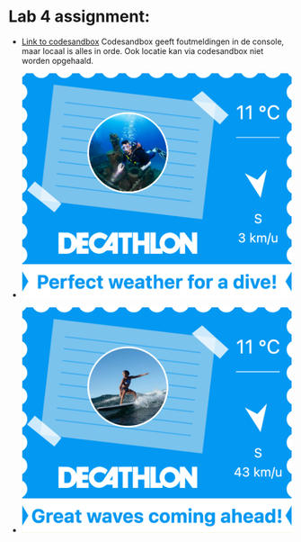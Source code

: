 # Lab 4 assignment:

* [Link to codesandbox](https://codesandbox.io/s/decathlon-ad-vrm4wd?file=/classes/Weather.js:0-31)
Codesandbox geeft foutmeldingen in de console, maar locaal is alles in orde. Ook locatie kan via codesandbox niet worden opgehaald.

* ![Ad diving](/lab4/assets/ad_diving.png)
* ![Ad surfing](/lab4/assets/ad_surfing.png)
